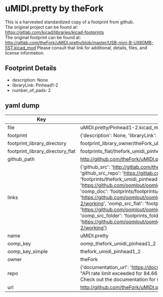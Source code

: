 # uMIDI.pretty by theFork  
This is a harvested standardized copy of a footprint from github.  
The original project can be found at:  
https://gitlab.com/kicad/libraries/kicad-footprints  
The original footprint can be found at:
http://gitlab.com/theFork/uMIDI.pretty/blob/master/USB-mini-B-UX60MB-5ST.kicad_mod
Please consult that link for additional, details, files, and license information.  
## Footprint Details
* description: None  
* libraryLink: Pinhead1-2  
* number_of_pads: 2  
## yaml dump  
| Key | Value |  
| --- | --- |  
| file | uMIDI.pretty/Pinhead1-2.kicad_mod |  
| footprint | {'description': None, 'libraryLink': 'Pinhead1-2', 'number_of_pads': 2} |  
| footprint_library_directory | footprint_library_owner/theFork_uMIDI.pretty |  
| footprint_library_directory_flat | footprints_flat/thefork_umidi_pinhead1_2/working |  
| github_path | http://github.com/theFork/uMIDI.pretty/blob/master/Pinhead1-2.kicad_mod |  
| links | {'github_src': 'http://gitlab.com/theFork/uMIDI.pretty/blob/master/USB-mini-B-UX60MB-5ST.kicad_mod', 'github_src_repo': 'https://gitlab.com/kicad/libraries/kicad-footprints', 'oomp_bot': 'footprints/thefork_umidi_pinhead1_2/working', 'oomp_bot_github': 'https://github.com/oomlout/oomlout_oomp_footprint_bot/tree/main/footprints/thefork_umidi_pinhead1_2/working', 'oomp_doc': 'footprints/footprints/theFork/uMIDI/Pinhead1-2/working/', 'oomp_doc_github': 'https://github.com/oomlout/oomlout_oomp_footprint_doc/tree/main/footprints/footprints/theFork/uMIDI/Pinhead1-2/working', 'oomp_src_flat': 'footprints_flat/footprints_flat/thefork_umidi_pinhead1_2/working', 'oomp_src_flat_github': 'https://github.com/oomlout/oomlout_oomp_footprint_src/tree/main/footprints_flat/thefork_umidi_pinhead1_2/working', 'oomp_src_folder': 'footprints_folder/footprints_folder/theFork/uMIDI/Pinhead1-2/working', 'oomp_src_folder_github': 'https://github.com/oomlout/oomlout_oomp_footprint_src/tree/main/footprints_folder/theFork/uMIDI/Pinhead1-2/working'} |  
| name | uMIDI.pretty |  
| oomp_key | oomp_thefork_umidi_pinhead1_2 |  
| oomp_key_simple | thefork_umidi_pinhead1_2 |  
| owner | theFork |  
| repo | {'documentation_url': 'https://docs.github.com/rest/overview/resources-in-the-rest-api#rate-limiting', 'message': "API rate limit exceeded for 84.66.173.59. (But here's the good news: Authenticated requests get a higher rate limit. Check out the documentation for more details.)"} |  
| url | http://github.com/theFork/uMIDI.pretty |  

